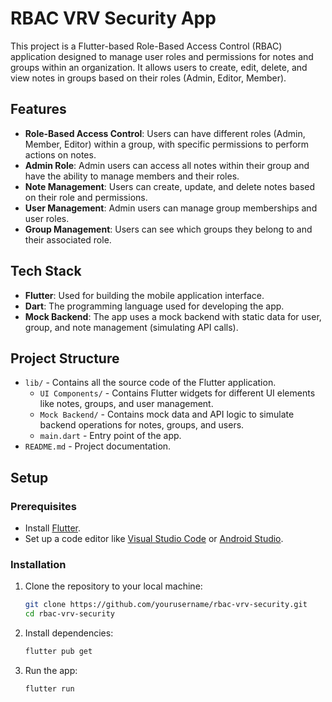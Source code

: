 # RBAC VRV Security App

This project is a Flutter-based Role-Based Access Control (RBAC) application designed to manage user roles and permissions for notes and groups within an organization. It allows users to create, edit, delete, and view notes in groups based on their roles (Admin, Editor, Member).

## Features

- **Role-Based Access Control**: Users can have different roles (Admin, Member, Editor) within a group, with specific permissions to perform actions on notes.
- **Admin Role**: Admin users can access all notes within their group and have the ability to manage members and their roles.
- **Note Management**: Users can create, update, and delete notes based on their role and permissions.
- **User Management**: Admin users can manage group memberships and user roles.
- **Group Management**: Users can see which groups they belong to and their associated role.

## Tech Stack

- **Flutter**: Used for building the mobile application interface.
- **Dart**: The programming language used for developing the app.
- **Mock Backend**: The app uses a mock backend with static data for user, group, and note management (simulating API calls).

## Project Structure

- `lib/` - Contains all the source code of the Flutter application.
    - `UI Components/` - Contains Flutter widgets for different UI elements like notes, groups, and user management.
    - `Mock Backend/` - Contains mock data and API logic to simulate backend operations for notes, groups, and users.
    - `main.dart` - Entry point of the app.
- `README.md` - Project documentation.

## Setup

### Prerequisites

- Install [Flutter](https://flutter.dev/docs/get-started/install).
- Set up a code editor like [Visual Studio Code](https://code.visualstudio.com/) or [Android Studio](https://developer.android.com/studio).

### Installation

1. Clone the repository to your local machine:

   ```bash
   git clone https://github.com/yourusername/rbac-vrv-security.git
   cd rbac-vrv-security

2. Install dependencies:

   ```bash
   flutter pub get
3. Run the app:
   ```bash
   flutter run
